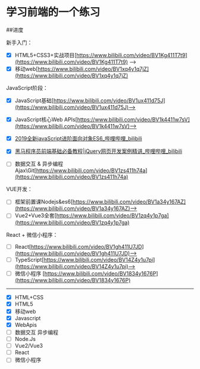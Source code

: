 # 学习前端的一个练习


##进度

新手入门：

* [X] HTML5+CSS3+实战项目[https://www.bilibili.com/video/BV1Kg411T7t9](https://www.bilibili.com/video/BV1Kg411T7t9) -->
* [X] 移动web[https://www.bilibili.com/video/BV1xq4y1q7jZ](https://www.bilibili.com/video/BV1xq4y1q7jZ)

JavaScript阶段：

* [X] JavaScript基础[https://www.bilibili.com/video/BV1ux411d75J](https://www.bilibili.com/video/BV1ux411d75J)-->
* [X] JavaScript核心Web APIs[https://www.bilibili.com/video/BV1k4411w7sV](https://www.bilibili.com/video/BV1k4411w7sV)-->
* [X] [2019全新javaScript进阶面向对象ES6_哔哩哔哩_bilibili](https://www.bilibili.com/video/BV1Kt411w7MP?p=1)
* [X] [黑马程序员前端基础必备教程|jQuery网页开发案例精讲_哔哩哔哩_bilibili](https://www.bilibili.com/video/BV1a4411w7Gx)
* [ ] 数据交互 & 异步编程Ajax\Git[https://www.bilibili.com/video/BV1zs411h74a](https://www.bilibili.com/video/BV1zs411h74a)


VUE开发：

* [ ] 框架前置课Nodejs&es6[https://www.bilibili.com/video/BV1a34y167AZ](https://www.bilibili.com/video/BV1a34y167AZ)-->
* [ ] Vue2+Vue3全套[https://www.bilibili.com/video/BV1zq4y1p7ga](https://www.bilibili.com/video/BV1zq4y1p7ga)

React + 微信小程序：

* [ ] React[https://www.bilibili.com/video/BV1gh411U7JD](https://www.bilibili.com/video/BV1gh411U7JD)-->
* [ ] TypeScript[https://www.bilibili.com/video/BV14Z4y1u7pi](https://www.bilibili.com/video/BV14Z4y1u7pi)-->
* [ ] 微信小程序 [https://www.bilibili.com/video/BV1834y1676P](https://www.bilibili.com/video/BV1834y1676P)

---

* [X] HTML+CSS
* [X] HTML5
* [X] 移动web
* [X] Javascript
* [X] WebApis
* [ ] 数据交互 异步编程
* [ ] Node.Js
* [ ] Vue2/Vue3
* [ ] React
* [ ] 微信小程序
